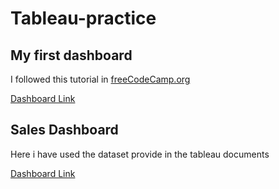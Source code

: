 # Tableau-practice

## My first dashboard

I followed this tutorial in [freeCodeCamp.org](https://www.youtube.com/watch?v=TPMlZxRRaBQ&t=588s)

[Dashboard Link](https://public.tableau.com/app/profile/kaushiknshamantha/viz/Practise1_16310785111230/Dashboard1?publish=yes)
 
## Sales Dashboard

Here i have used the dataset provide in the tableau documents

[Dashboard Link](https://public.tableau.com/app/profile/kaushiknshamantha/viz/SalesDashboard_16312517357750/Dashboard1?publish=yes)
